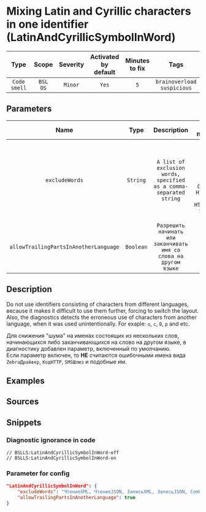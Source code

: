# Mixing Latin and Cyrillic characters in one identifier (LatinAndCyrillicSymbolInWord)

|     Type     |        Scope        | Severity | Activated<br>by default | Minutes<br>to fix |                 Tags                  |
|:------------:|:-------------------:|:--------:|:-----------------------------:|:-----------------------:|:-------------------------------------:|
| `Code smell` | `BSL`<br>`OS` | `Minor`  |             `Yes`             |           `5`           | `brainoverload`<br>`suspicious` |

## Parameters


|                 Name                  |   Type    |                            Description                             |                                                                     Значение<br>по умолчанию                                                                     |
|:-------------------------------------:|:---------:|:------------------------------------------------------------------:|:----------------------------------------------------------------------------------------------------------------------------------------------------------------------:|
|            `excludeWords`             | `String`  | `A list of exclusion words, specified as a comma-separated string` | `ЧтениеXML, ЧтениеJSON, ЗаписьXML, ЗаписьJSON, ComОбъект, ФабрикаXDTO, ОбъектXDTO, СоединениеFTP, HTTPСоединение, HTTPЗапрос, HTTPСервисОтвет, SMSСообщение, WSПрокси` |
| `allowTrailingPartsInAnotherLanguage` | `Boolean` | `Разрешить начинать или заканчивать имя со слова на другом языке`  |                                                                                 `true`                                                                                 |
<!-- Блоки выше заполняются автоматически, не трогать -->
## Description
<!-- Описание диагностики заполняется вручную. Необходимо понятным языком описать смысл и схему работу -->

Do not use identifiers consisting of characters from different languages, вecause it makes it difficult to use them further, forcing to switch the layout.  
Also, the diagnostics detects the erroneous use of characters from another language, when it was used unintentionally. For exaple: `o`, `c`, `B`, `p` and etc.

Для снижения "шума" на именах состоящих из нескольких слов, начинающихся либо заканчивающихся на слово на другом языке, в диагностику добавлен параметр, включенный по умолчанию.  
Если параметр включен, то **НЕ** считаются ошибочными имена вида `ZebraДрайвер`, `КодHTTP`, `SMSШлюз` и подобные им.

## Examples
<!-- В данном разделе приводятся примеры, на которые диагностика срабатывает, а также можно привести пример, как можно исправить ситуацию -->

## Sources
<!-- Необходимо указывать ссылки на все источники, из которых почерпнута информация для создания диагностики -->
<!-- Примеры источников

* Источник: [Стандарт: Тексты модулей](https://its.1c.ru/db/v8std#content:456:hdoc)
* Полезная информация: [Отказ от использования модальных окон](https://its.1c.ru/db/metod8dev#content:5272:hdoc)
* Источник: [Cognitive complexity, ver. 1.4](https://www.sonarsource.com/docs/CognitiveComplexity.pdf) -->

## Snippets

<!-- Блоки ниже заполняются автоматически, не трогать -->
### Diagnostic ignorance in code

```bsl
// BSLLS:LatinAndCyrillicSymbolInWord-off
// BSLLS:LatinAndCyrillicSymbolInWord-on
```

### Parameter for config

```json
"LatinAndCyrillicSymbolInWord": {
    "excludeWords": "ЧтениеXML, ЧтениеJSON, ЗаписьXML, ЗаписьJSON, ComОбъект, ФабрикаXDTO, ОбъектXDTO, СоединениеFTP, HTTPСоединение, HTTPЗапрос, HTTPСервисОтвет, SMSСообщение, WSПрокси",
    "allowTrailingPartsInAnotherLanguage": true
}
```
